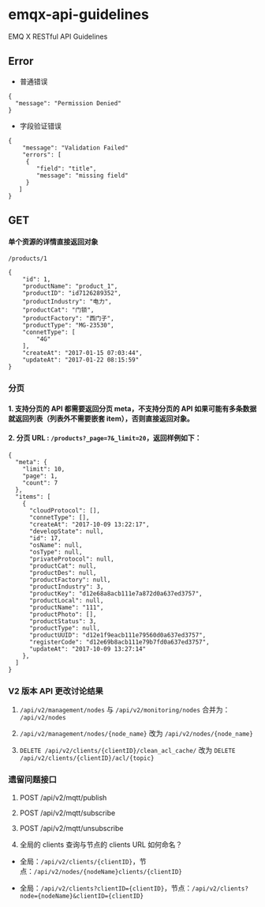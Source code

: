 # emqx-api-guidelines
EMQ X RESTful API Guidelines


## Error

- 普通错误

```
{
  "message": "Permission Denied"
}
```

- 字段验证错误

```
{
	"message": "Validation Failed"
	"errors": [
     {
	    "field": "title",
	    "message": "missing field"
     }
   ]
}
```


## GET

#### 单个资源的详情直接返回对象

`/products/1`

```
{
    "id": 1,
    "productName": "product_1",
    "productID": "id7126289352",
    "productIndustry": "电力",
    "productCat": "门锁",
    "productFactory": "西门子",
    "productType": "MG-23530",
    "connetType": [
        "4G"
    ],
    "createAt": "2017-01-15 07:03:44",
    "updateAt": "2017-01-22 08:15:59"
}
```

### 分页

#### 1. 支持分页的 API 都需要返回分页 meta，不支持分页的 API 如果可能有多条数据就返回列表（列表外不需要嵌套 item），否则直接返回对象。

#### 2. 分页 URL : `/products?_page=7&_limit=20`，返回样例如下：

```
{
  "meta": {
    "limit": 10, 
    "page": 1, 
    "count": 7
  }, 
  "items": [
    {
      "cloudProtocol": [], 
      "connetType": [], 
      "createAt": "2017-10-09 13:22:17", 
      "developState": null, 
      "id": 17, 
      "osName": null, 
      "osType": null, 
      "privateProtocol": null, 
      "productCat": null, 
      "productDes": null, 
      "productFactory": null, 
      "productIndustry": 3, 
      "productKey": "d12e68a8acb111e7a872d0a637ed3757", 
      "productLocal": null, 
      "productName": "111", 
      "productPhoto": [], 
      "productStatus": 3, 
      "productType": null, 
      "productUUID": "d12e1f9eacb111e79560d0a637ed3757", 
      "registerCode": "d12e69b8acb111e79b7fd0a637ed3757", 
      "updateAt": "2017-10-09 13:27:14"
    }, 
  ]
}
```

### V2 版本 API 更改讨论结果

1. `/api/v2/management/nodes` 与 `/api/v2/monitoring/nodes` 合并为： `/api/v2/nodes`

2. `/api/v2/management/nodes/{node_name}` 改为 `/api/v2/nodes/{node_name}`

3. `DELETE /api/v2/clients/{clientID}/clean_acl_cache/` 改为 `DELETE /api/v2/clients/{clientID}/acl/{topic}`


### 遗留问题接口

1. POST /api/v2/mqtt/publish

2. POST /api/v2/mqtt/subscribe

3. POST /api/v2/mqtt/unsubscribe

4. 全局的 clients 查询与节点的 clients URL 如何命名？

- 全局：`/api/v2/clients/{clientID}`，节点：`/api/v2/nodes/{nodeName}clients/{clientID}`

- 全局：`/api/v2/clients?clientID={clientID}`，节点：`/api/v2/clients?node={nodeName}&clientID={clientID}`



	
	
	